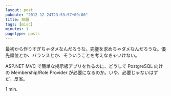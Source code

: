 ```yaml
---
layout: post
pubdate: "2012-12-24T23:53:57+09:00"
title: 無題
tags: [misc]
minutes: 1
pagetype: posts
---
```

最初から作りすぎちゃダメなんだろうな。完璧を求めちゃダメなんだろうな。優先順位とか、バランスとか、そういうことを考えなきゃいけない。

ASP.NET MVC で簡単な掲示板アプリを作るのに、どうして PostgreSQL 向けの Membership/Role Provider が必要になるのか。いや、必要じゃないはずだ。反省。

1 min.
